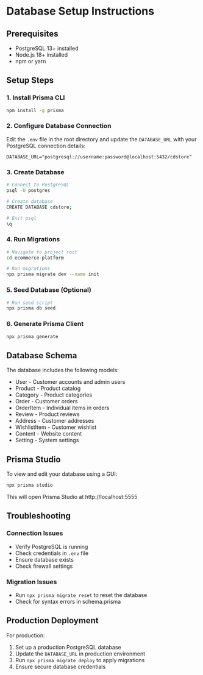 # Database Setup Instructions

## Prerequisites
- PostgreSQL 13+ installed
- Node.js 18+ installed
- npm or yarn

## Setup Steps

### 1. Install Prisma CLI
```bash
npm install -g prisma
```

### 2. Configure Database Connection
Edit the `.env` file in the root directory and update the `DATABASE_URL` with your PostgreSQL connection details:

```
DATABASE_URL="postgresql://username:password@localhost:5432/cdstore"
```

### 3. Create Database
```bash
# Connect to PostgreSQL
psql -U postgres

# Create database
CREATE DATABASE cdstore;

# Exit psql
\q
```

### 4. Run Migrations
```bash
# Navigate to project root
cd ecommerce-platform

# Run migrations
npx prisma migrate dev --name init
```

### 5. Seed Database (Optional)
```bash
# Run seed script
npx prisma db seed
```

### 6. Generate Prisma Client
```bash
npx prisma generate
```

## Database Schema

The database includes the following models:
- User - Customer accounts and admin users
- Product - Product catalog
- Category - Product categories
- Order - Customer orders
- OrderItem - Individual items in orders
- Review - Product reviews
- Address - Customer addresses
- WishlistItem - Customer wishlist
- Content - Website content
- Setting - System settings

## Prisma Studio

To view and edit your database using a GUI:
```bash
npx prisma studio
```

This will open Prisma Studio at http://localhost:5555

## Troubleshooting

### Connection Issues
- Verify PostgreSQL is running
- Check credentials in `.env` file
- Ensure database exists
- Check firewall settings

### Migration Issues
- Run `npx prisma migrate reset` to reset the database
- Check for syntax errors in schema.prisma

## Production Deployment

For production:
1. Set up a production PostgreSQL database
2. Update the `DATABASE_URL` in production environment
3. Run `npx prisma migrate deploy` to apply migrations
4. Ensure secure database credentials